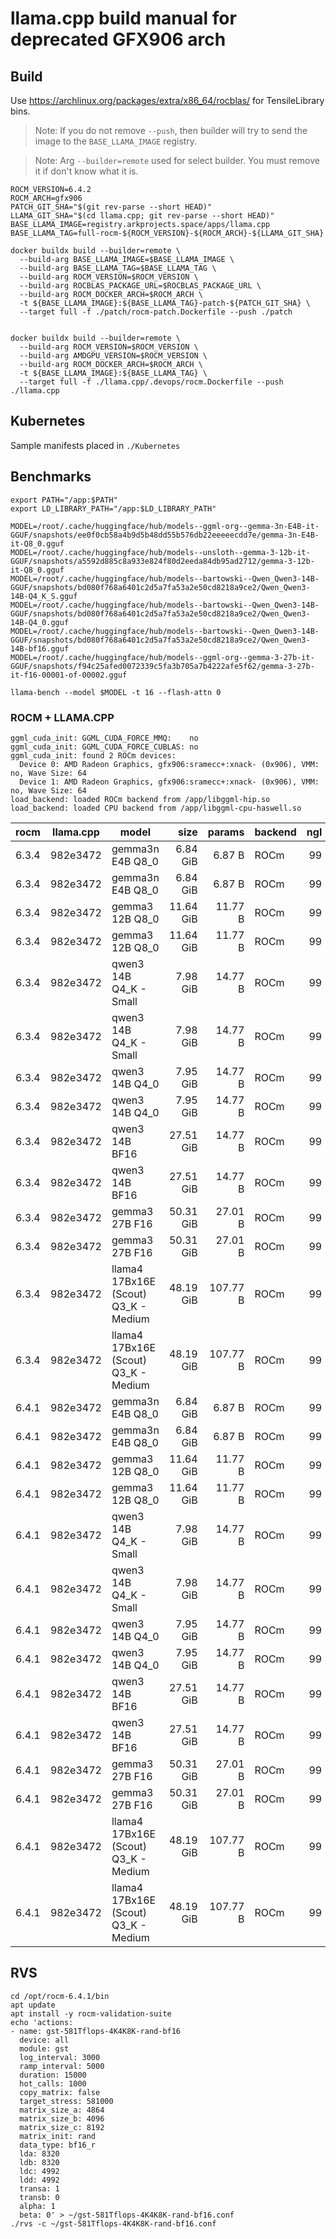 # llama.cpp build manual for deprecated GFX906 arch

## Build

Use https://archlinux.org/packages/extra/x86_64/rocblas/ for TensileLibrary bins. 


> Note: If you do not remove `--push`, then builder will try to send the image to the `BASE_LLAMA_IMAGE` registry.

> Note: Arg `--builder=remote` used for select builder. You must remove it if don't know what it is.

```shell
ROCM_VERSION=6.4.2
ROCM_ARCH=gfx906
PATCH_GIT_SHA="$(git rev-parse --short HEAD)"
LLAMA_GIT_SHA="$(cd llama.cpp; git rev-parse --short HEAD)"
BASE_LLAMA_IMAGE=registry.arkprojects.space/apps/llama.cpp
BASE_LLAMA_TAG=full-rocm-${ROCM_VERSION}-${ROCM_ARCH}-${LLAMA_GIT_SHA}

docker buildx build --builder=remote \
  --build-arg BASE_LLAMA_IMAGE=$BASE_LLAMA_IMAGE \
  --build-arg BASE_LLAMA_TAG=$BASE_LLAMA_TAG \
  --build-arg ROCM_VERSION=$ROCM_VERSION \
  --build-arg ROCBLAS_PACKAGE_URL=$ROCBLAS_PACKAGE_URL \
  --build-arg ROCM_DOCKER_ARCH=$ROCM_ARCH \
  -t ${BASE_LLAMA_IMAGE}:${BASE_LLAMA_TAG}-patch-${PATCH_GIT_SHA} \
  --target full -f ./patch/rocm-patch.Dockerfile --push ./patch


docker buildx build --builder=remote \
  --build-arg ROCM_VERSION=$ROCM_VERSION \
  --build-arg AMDGPU_VERSION=$ROCM_VERSION \
  --build-arg ROCM_DOCKER_ARCH=$ROCM_ARCH \
  -t ${BASE_LLAMA_IMAGE}:${BASE_LLAMA_TAG} \
  --target full -f ./llama.cpp/.devops/rocm.Dockerfile --push ./llama.cpp

```

## Kubernetes
Sample manifests placed in `./Kubernetes`

## Benchmarks

```shell
export PATH="/app:$PATH"
export LD_LIBRARY_PATH="/app:$LD_LIBRARY_PATH"

MODEL=/root/.cache/huggingface/hub/models--ggml-org--gemma-3n-E4B-it-GGUF/snapshots/ee0f0cb58a4b9d5b48dd55b576db22eeeeecdd7e/gemma-3n-E4B-it-Q8_0.gguf
MODEL=/root/.cache/huggingface/hub/models--unsloth--gemma-3-12b-it-GGUF/snapshots/a5592d885c8a933e824f80d2eeda84db95ad2712/gemma-3-12b-it-Q8_0.gguf
MODEL=/root/.cache/huggingface/hub/models--bartowski--Qwen_Qwen3-14B-GGUF/snapshots/bd080f768a6401c2d5a7fa53a2e50cd8218a9ce2/Qwen_Qwen3-14B-Q4_K_S.gguf
MODEL=/root/.cache/huggingface/hub/models--bartowski--Qwen_Qwen3-14B-GGUF/snapshots/bd080f768a6401c2d5a7fa53a2e50cd8218a9ce2/Qwen_Qwen3-14B-Q4_0.gguf
MODEL=/root/.cache/huggingface/hub/models--bartowski--Qwen_Qwen3-14B-GGUF/snapshots/bd080f768a6401c2d5a7fa53a2e50cd8218a9ce2/Qwen_Qwen3-14B-bf16.gguf
MODEL=/root/.cache/huggingface/hub/models--ggml-org--gemma-3-27b-it-GGUF/snapshots/f94c25afed0072339c5fa3b705a7b4222afe5f62/gemma-3-27b-it-f16-00001-of-00002.gguf

llama-bench --model $MODEL -t 16 --flash-attn 0
```

### ROCM + LLAMA.CPP
```
ggml_cuda_init: GGML_CUDA_FORCE_MMQ:    no
ggml_cuda_init: GGML_CUDA_FORCE_CUBLAS: no
ggml_cuda_init: found 2 ROCm devices:
  Device 0: AMD Radeon Graphics, gfx906:sramecc+:xnack- (0x906), VMM: no, Wave Size: 64
  Device 1: AMD Radeon Graphics, gfx906:sramecc+:xnack- (0x906), VMM: no, Wave Size: 64
load_backend: loaded ROCm backend from /app/libggml-hip.so
load_backend: loaded CPU backend from /app/libggml-cpu-haswell.so
```

| rocm  | llama.cpp | model                                |       size |     params | backend    | ngl |            test |                  t/s |
| ----- | --------- | ------------------------------------ | ---------: | ---------: | ---------- | --: | --------------: | -------------------: |
| 6.3.4 | 982e3472  | gemma3n E4B Q8_0                     |   6.84 GiB |     6.87 B | ROCm       |  99 |           pp512 |        483.29 ± 0.68 |
| 6.3.4 | 982e3472  | gemma3n E4B Q8_0                     |   6.84 GiB |     6.87 B | ROCm       |  99 |           tg128 |         33.48 ± 0.43 |
| 6.3.4 | 982e3472  | gemma3 12B Q8_0                      |  11.64 GiB |    11.77 B | ROCm       |  99 |           pp512 |        246.66 ± 0.07 |
| 6.3.4 | 982e3472  | gemma3 12B Q8_0                      |  11.64 GiB |    11.77 B | ROCm       |  99 |           tg128 |         28.41 ± 0.12 |
| 6.3.4 | 982e3472  | qwen3 14B Q4_K - Small               |   7.98 GiB |    14.77 B | ROCm       |  99 |           pp512 |        242.34 ± 0.15 |
| 6.3.4 | 982e3472  | qwen3 14B Q4_K - Small               |   7.98 GiB |    14.77 B | ROCm       |  99 |           tg128 |         35.87 ± 0.15 |
| 6.3.4 | 982e3472  | qwen3 14B Q4_0                       |   7.95 GiB |    14.77 B | ROCm       |  99 |           pp512 |        574.13 ± 0.28 |
| 6.3.4 | 982e3472  | qwen3 14B Q4_0                       |   7.95 GiB |    14.77 B | ROCm       |  99 |           tg128 |         39.02 ± 0.23 |
| 6.3.4 | 982e3472  | qwen3 14B BF16                       |  27.51 GiB |    14.77 B | ROCm       |  99 |           pp512 |        118.01 ± 0.24 |
| 6.3.4 | 982e3472  | qwen3 14B BF16                       |  27.51 GiB |    14.77 B | ROCm       |  99 |           tg128 |         19.33 ± 0.08 |
| 6.3.4 | 982e3472  | gemma3 27B F16                       |  50.31 GiB |    27.01 B | ROCm       |  99 |           pp512 |        236.51 ± 0.14 |
| 6.3.4 | 982e3472  | gemma3 27B F16                       |  50.31 GiB |    27.01 B | ROCm       |  99 |           tg128 |         10.37 ± 0.04 |
| 6.3.4 | 982e3472  | llama4 17Bx16E (Scout) Q3_K - Medium |  48.19 GiB |   107.77 B | ROCm       |  99 |           pp512 |        160.50 ± 0.81 |
| 6.3.4 | 982e3472  | llama4 17Bx16E (Scout) Q3_K - Medium |  48.19 GiB |   107.77 B | ROCm       |  99 |           tg128 |         22.75 ± 0.07 |
| 6.4.1 | 982e3472  | gemma3n E4B Q8_0                     |   6.84 GiB |     6.87 B | ROCm       |  99 |           pp512 |        606.83 ± 0.97 |
| 6.4.1 | 982e3472  | gemma3n E4B Q8_0                     |   6.84 GiB |     6.87 B | ROCm       |  99 |           tg128 |         33.36 ± 0.23 |
| 6.4.1 | 982e3472  | gemma3 12B Q8_0                      |  11.64 GiB |    11.77 B | ROCm       |  99 |           pp512 |        329.70 ± 0.30 |
| 6.4.1 | 982e3472  | gemma3 12B Q8_0                      |  11.64 GiB |    11.77 B | ROCm       |  99 |           tg128 |         28.58 ± 0.15 |
| 6.4.1 | 982e3472  | qwen3 14B Q4_K - Small               |   7.98 GiB |    14.77 B | ROCm       |  99 |           pp512 |        286.58 ± 0.15 |
| 6.4.1 | 982e3472  | qwen3 14B Q4_K - Small               |   7.98 GiB |    14.77 B | ROCm       |  99 |           tg128 |         36.48 ± 0.11 |
| 6.4.1 | 982e3472  | qwen3 14B Q4_0                       |   7.95 GiB |    14.77 B | ROCm       |  99 |           pp512 |        570.15 ± 0.23 |
| 6.4.1 | 982e3472  | qwen3 14B Q4_0                       |   7.95 GiB |    14.77 B | ROCm       |  99 |           tg128 |         38.94 ± 0.16 |
| 6.4.1 | 982e3472  | qwen3 14B BF16                       |  27.51 GiB |    14.77 B | ROCm       |  99 |           pp512 |        119.03 ± 0.31 |
| 6.4.1 | 982e3472  | qwen3 14B BF16                       |  27.51 GiB |    14.77 B | ROCm       |  99 |           tg128 |         19.46 ± 0.10 |
| 6.4.1 | 982e3472  | gemma3 27B F16                       |  50.31 GiB |    27.01 B | ROCm       |  99 |           pp512 |        238.38 ± 0.26 |
| 6.4.1 | 982e3472  | gemma3 27B F16                       |  50.31 GiB |    27.01 B | ROCm       |  99 |           tg128 |         10.41 ± 0.03 |
| 6.4.1 | 982e3472  | llama4 17Bx16E (Scout) Q3_K - Medium |  48.19 GiB |   107.77 B | ROCm       |  99 |           pp512 |        190.52 ± 0.84 |
| 6.4.1 | 982e3472  | llama4 17Bx16E (Scout) Q3_K - Medium |  48.19 GiB |   107.77 B | ROCm       |  99 |           tg128 |         22.96 ± 0.10 |

## RVS
```shell
cd /opt/rocm-6.4.1/bin
apt update
apt install -y rocm-validation-suite
echo 'actions:
- name: gst-581Tflops-4K4K8K-rand-bf16
  device: all
  module: gst
  log_interval: 3000
  ramp_interval: 5000
  duration: 15000
  hot_calls: 1000
  copy_matrix: false
  target_stress: 581000
  matrix_size_a: 4864
  matrix_size_b: 4096
  matrix_size_c: 8192
  matrix_init: rand
  data_type: bf16_r
  lda: 8320
  ldb: 8320
  ldc: 4992
  ldd: 4992
  transa: 1
  transb: 0
  alpha: 1
  beta: 0' > ~/gst-581Tflops-4K4K8K-rand-bf16.conf
./rvs -c ~/gst-581Tflops-4K4K8K-rand-bf16.conf
```